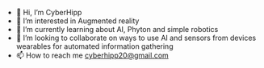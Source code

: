 - 👋 Hi, I’m CyberHipp
- 👀 I’m interested in Augmented reality
- 🌱 I’m currently learning about AI, Phyton and simple robotics
- 💞️ I’m looking to collaborate on ways to use AI and sensors from devices wearables for automated information gathering
- 📫 How to reach me cyberhipp20@gmail.com

<!---
CyberHipp/CyberHipp is a ✨ special ✨ repository because its `README.md` (this file) appears on your GitHub profile.
You can click the Preview link to take a look at your changes.
--->

